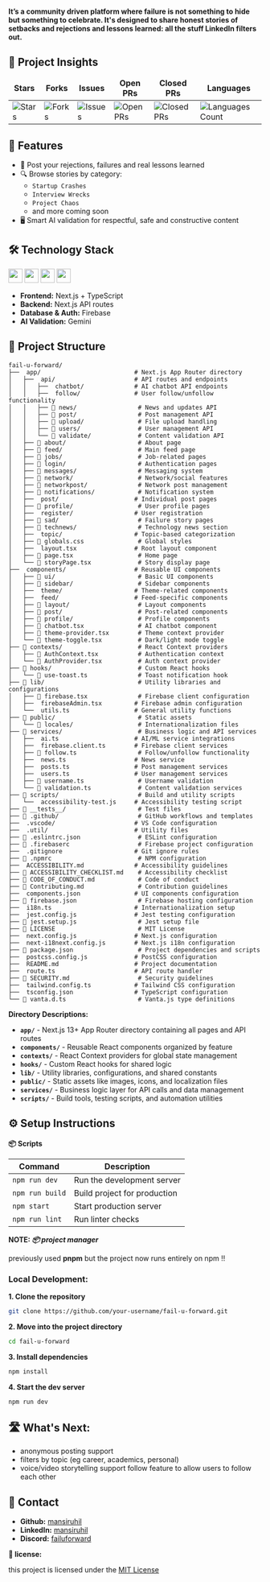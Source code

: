 <h4> It’s a community driven platform where failure is not something to hide but something to celebrate. It's designed to share honest stories of setbacks and rejections and lessons learned: all the stuff LinkedIn filters out. </h4>

<h2>📝 Project Insights </h2>

<table align="center">
    <thead align="center">
        <tr>
            <td><b>Stars</b></td>
            <td><b>Forks</b></td>
            <td><b>Issues</b></td>
            <td><b>Open PRs</b></td>
            <td><b>Closed PRs</b></td>
            <td><b>Languages</b></td>
        </tr>
     </thead>
    <tbody>
         <tr>
            <td><img alt="Stars" src="https://img.shields.io/github/stars/mansiruhil/fail-u-forward?style=flat&logo=github"/></td>
            <td><img alt="Forks" src="https://img.shields.io/github/forks/mansiruhil/fail-u-forward?style=flat&logo=github"/></td>
            <td><img alt="Issues" src="https://img.shields.io/github/issues/mansiruhil/fail-u-forward?style=flat&logo=github"/></td>
            <td><img alt="Open PRs" src="https://img.shields.io/github/issues-pr/mansiruhil/fail-u-forward?style=flat&logo=github"/></td>
            <td><img alt="Closed PRs" src="https://img.shields.io/github/issues-pr-closed/mansiruhil/fail-u-forward?style=flat&color=critical&logo=github"/></td>
            <td><img alt="Languages Count" src="https://img.shields.io/github/languages/count/mansiruhil/fail-u-forward?style=flat&color=green&logo=github"></td>
        </tr>
    </tbody>
</table>

<h2> 📂 Features </h2>

- 📢 Post your rejections, failures and real lessons learned
- 🔍 Browse stories by category:
  - `Startup Crashes`
  - `Interview Wrecks`
  - `Project Chaos`
  - and more coming soon
- 🖥️ Smart AI validation for respectful, safe and constructive content

<h2>🛠️ Technology Stack</h2>

<p float="left">
  <img src="https://img.shields.io/badge/Next.js-000000?style=for-the-badge&logo=nextdotjs&logoColor=white" height="28"/>
  <img src="https://img.shields.io/badge/TypeScript-3178C6?style=for-the-badge&logo=typescript&logoColor=white" height="28"/>
  <img src="https://img.shields.io/badge/Firebase-FFCA28?style=for-the-badge&logo=firebase&logoColor=black" height="28"/>
  <img src="https://img.shields.io/badge/Gemini_AI-ffffff?style=for-the-badge&logo=google&logoColor=blue" height="28"/>
</p>

- **Frontend:** Next.js + TypeScript  
- **Backend:** Next.js API routes  
- **Database & Auth:** Firebase  
- **AI Validation:** Gemini 

<h2>📁 Project Structure</h2>

```
fail-u-forward/
├──  app/                          # Next.js App Router directory
│   ├──  api/                      # API routes and endpoints
│   │   ├──  chatbot/              # AI chatbot API endpoints
│   │   ├──  follow/               # User follow/unfollow functionality
│   │   ├── 📁 news/                 # News and updates API
│   │   ├── 📁 post/                 # Post management API
│   │   ├── 📁 upload/               # File upload handling
│   │   ├── 📁 users/                # User management API
│   │   └── 📁 validate/             # Content validation API
│   ├── 📁 about/                    # About page
│   ├── 📁 feed/                     # Main feed page
│   ├── 📁 jobs/                     # Job-related pages
│   ├── 📁 login/                    # Authentication pages
│   ├── 📁 messages/                 # Messaging system
│   ├── 📁 network/                  # Network/social features
│   ├── 📁 networkpost/              # Network post management
│   ├── 📁 notifications/            # Notification system
│   ├──  post/                     # Individual post pages
│   ├── 📁 profile/                  # User profile pages
│   ├──  register/                 # User registration
│   ├── 📁 sad/                      # Failure story pages
│   ├── 📁 technews/                 # Technology news section
│   ├──  topic/                    # Topic-based categorization
│   ├── 📄 globals.css               # Global styles
│   ├──  layout.tsx                # Root layout component
│   ├── 📄 page.tsx                  # Home page
│   └── 📄 storyPage.tsx             # Story display page
├──  components/                   # Reusable UI components
│   ├── 📁 ui/                       # Basic UI components
│   ├── 📁 sidebar/                  # Sidebar components
│   ├──  theme/                    # Theme-related components
│   ├──  feed/                     # Feed-specific components
│   ├── 📁 layout/                   # Layout components
│   ├── 📁 post/                     # Post-related components
│   ├── 📁 profile/                  # Profile components
│   ├── 📄 chatbot.tsx               # AI chatbot component
│   ├── 📄 theme-provider.tsx        # Theme context provider
│   └── 📄 theme-toggle.tsx          # Dark/light mode toggle
├── 📁 contexts/                     # React Context providers
│   ├── 📄 AuthContext.tsx           # Authentication context
│   └── 📄 AuthProvider.tsx          # Auth context provider
├── 📁 hooks/                        # Custom React hooks
│   └── 📄 use-toast.ts              # Toast notification hook
├── 📁 lib/                          # Utility libraries and configurations
│   ├── 📄 firebase.tsx              # Firebase client configuration
│   ├──  firebaseAdmin.tsx         # Firebase admin configuration
│   └──  utils.ts                  # General utility functions
├── 📁 public/                       # Static assets
│   └── 📁 locales/                  # Internationalization files
├── 📁 services/                     # Business logic and API services
│   ├──  ai.ts                     # AI/ML service integrations
│   ├──  firebase.client.ts        # Firebase client services
│   ├── 📄 follow.ts                 # Follow/unfollow functionality
│   ├──  news.ts                   # News service
│   ├──  posts.ts                  # Post management services
│   ├──  users.ts                  # User management services
│   ├── 📄 username.ts               # Username validation
│   └── 📄 validation.ts             # Content validation services
├── 📁 scripts/                      # Build and utility scripts
│   └──  accessibility-test.js     # Accessibility testing script
├── 📁 __tests__/                    # Test files
├── 📁 .github/                      # GitHub workflows and templates
├──  .vscode/                      # VS Code configuration
├──  .util/                        # Utility files
├── 📄 .eslintrc.json                # ESLint configuration
├── 📄 .firebaserc                   # Firebase project configuration
├──  .gitignore                    # Git ignore rules
├── 📄 .npmrc                        # NPM configuration
├──  ACCESSIBILITY.md              # Accessibility guidelines
├── 📄 ACCESSIBILITY_CHECKLIST.md    # Accessibility checklist
├── 📄 CODE_OF_CONDUCT.md            # Code of conduct
├── 📄 Contributing.md               # Contribution guidelines
├──  components.json               # UI components configuration
├── 📄 firebase.json                 # Firebase hosting configuration
├──  i18n.ts                       # Internationalization setup
├──  jest.config.js                # Jest testing configuration
├── 📄 jest.setup.js                 # Jest setup file
├── 📄 LICENSE                       # MIT License
├──  next.config.js                # Next.js configuration
├──  next-i18next.config.js        # Next.js i18n configuration
├── 📄 package.json                  # Project dependencies and scripts
├──  postcss.config.js             # PostCSS configuration
├──  README.md                     # Project documentation
├──  route.ts                      # API route handler
├── 📄 SECURITY.md                   # Security guidelines
├──  tailwind.config.ts            # Tailwind CSS configuration
├──  tsconfig.json                 # TypeScript configuration
└── 📄 vanta.d.ts                    # Vanta.js type definitions
```

**Directory Descriptions:**

- **`app/`** - Next.js 13+ App Router directory containing all pages and API routes
- **`components/`** - Reusable React components organized by feature
- **`contexts/`** - React Context providers for global state management
- **`hooks/`** - Custom React hooks for shared logic
- **`lib/`** - Utility libraries, configurations, and shared constants
- **`public/`** - Static assets like images, icons, and localization files
- **`services/`** - Business logic layer for API calls and data management
- **`scripts/`** - Build tools, testing scripts, and automation utilities

<h2> ⚙️ Setup Instructions </h2>

**📦 Scripts**

| Command         | Description                    |
|-----------------|--------------------------------|
| `npm run dev`   | Run the development server     |
| `npm run build` | Build project for production   |
| `npm start`     | Start production server        |
| `npm run lint`  | Run linter checks              |

**NOTE: *📦 project manager***

previously used **pnpm** but the project now runs entirely on npm !!

<h3> Local Development:  </h3>

**1. Clone the repository**

```bash
git clone https://github.com/your-username/fail-u-forward.git
```

**2. Move into the project directory**

```bash
cd fail-u-forward
```

**3. Install dependencies**

```bash
npm install
```

**4. Start the dev server**

```bash
npm run dev
```

<h2> 🛣️ What's Next: </h2>

- anonymous posting support
- filters by topic (eg career, academics, personal)  
- voice/video storytelling support 
  follow feature to allow users to follow each other

<h2>📩 Contact</h2>

- **Github:** [mansiruhil](https://github.com/mansiruhil)
- **LinkedIn:** [mansiruhil](https://www.linkedin.com/in/mansi-ruhil-7a00a0228)
- **Discord:** [failuforward](https://discord.gg/4kk8bkcz)

**📄 license:**

this project is licensed under the [MIT License](LICENSE) 

